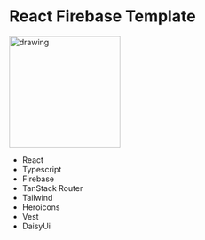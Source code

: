 # React Firebase Template

<img src="https://github.com/Gabriel5934/react-firebase/assets/45973697/ffd95672-fcf9-406f-9938-dd10b40603b9" alt="drawing" height="200"/>

- React
- Typescript
- Firebase
- TanStack Router
- Tailwind
- Heroicons
- Vest
- DaisyUi
